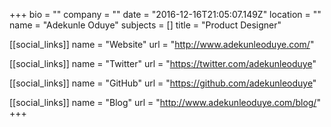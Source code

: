 +++
bio = ""
company = ""
date = "2016-12-16T21:05:07.149Z"
location = ""
name = "Adekunle Oduye"
subjects = []
title = "Product Designer"

[[social_links]]
  name = "Website"
  url = "http://www.adekunleoduye.com/"

[[social_links]]
  name = "Twitter"
  url = "https://twitter.com/adekunleoduye"

[[social_links]]
  name = "GitHub"
  url = "https://github.com/adekunleoduye"

[[social_links]]
  name = "Blog"
  url = "http://www.adekunleoduye.com/blog/"
+++
